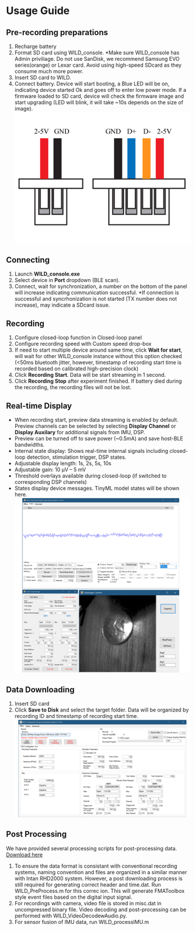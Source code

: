 
# Usage Guide
## Pre-recording preparations
1. Recharge battery
2. Format SD card using WILD_console. *Make sure WILD_console has Admin priviliage. Do not use SanDisk, we recommend Samsung EVO series(orange) or Lexar card. Avoid using high-speed SDcard as they consume much more power.
3. Insert SD card to WILD.
4. Connect battery. Device will start booting, a Blue LED will be on, indicating device started Ok and goes off to enter low power mode. If a firmware loaded to SD card, device will check the firmware image and start upgrading (LED will blink, it will take ~10s depends on the size of image).
![IO config](images/WIrelessEphys_Github_6_Connectors.jpg)

## Connecting
1. Launch **WILD_console.exe**
2. Select device in **Port** dropdown (BLE scan).
3. Connect, wait for synchronization, a number on the bottom of the panel will increase indicating communication successful.
   *If connection is successful and syncrhonization is not started (TX number does not increase), may indicate a SDcard issue.

## Recording
1. Configure closed-loop function in Closed-loop panel
2. Configure recording speed with Custom speed drop-box
3. If need to start multiple device around same time, click **Wait for start**, will wait for other WILD_console instance without this option checked (<50ms bluetooth jitter, however, timestamp of recording start time is recorded based on calibrated high-precision clock)
4. Click **Recording Start**. Data will be start streaming in 1 second. 
5. Click **Recording Stop** after experiment finished. If battery died during the recording, the recording files will not be lost.
   
## Real-time Display
- When recording start, preview data streaming is enabled by default. Preview channels can be selected by selecting **Display Channel** or **Display Auxilary** for additional signals from IMU, DSP.
- Preview can be turned off to save power (~0.5mA) and save host-BLE bandwidths. 
- Internal state display: Shows real-time internal signals including closed-loop detection, stimulation trigger, DSP states.
- Adjustable display length: 1s, 2s, 5s, 10s
- Adjustable gain: 10 µV – 5 mV
- Threshold overlays available during closed-loop (if switched to corresponding DSP channels)
- States display device messages. TinyML model states will be shown here.
![RealTimeControl](images/WIrelessEphys_Github_4_onlineAPI.jpg)

## Data Downloading
1. Insert SD card
2. Click **Save to Disk** and select the target folder. Data will be organized by recording ID and timestamp of recording start time.
![OfflineInterface](images/WIrelessEphys_Github_5_offlineAPI.jpg)

## Post Processing
We have provided several processing scripts for post-processing data.
[Download here](https://github.com/ayalab1/Neurologger/tree/main/Code)  
1. To ensure the data format is consistant with conventional recording systems, naming convention and files are organized in a similar manner with Intan RHD2000 system. However, a post downloading process is still required for generating correct header and time.dat. Run WILD_PreProcess.m for this correc
ion. This will generate FMAToolbox style event files based on the digital input signal.
2. For recordings with camera, video file is stored in misc.dat in uncompressed binary file. Video decoding and post-processing can be performed with WILD_VideoDecodewAudio.py.
3. For sensor fusion of IMU data, run WILD_processIMU.m